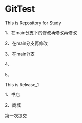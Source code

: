 # GitTest
This is Repository for Study

1、在main分支下的修改再修改再修改

2、在main分支再修改

3、在main分支

4、

5、



This is Release_1

1、书店

2、商城

第一次提交
